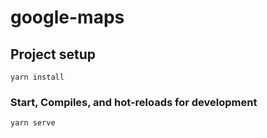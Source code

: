 # google-maps

## Project setup
```
yarn install
```

### Start, Compiles, and hot-reloads for development
```
yarn serve
```
